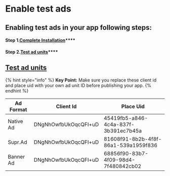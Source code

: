 # Enable test ads

## Enabling test ads in your app following steps:

#### **Step 1.**[**Complete Installation**](broken-reference)****

#### **Step 2.**[**Test ad units**](enable-test-ads.md#test-ad-units)****

## [Test ad units](enable-test-ads.md#step-2.test-ad-units)

{% hint style="info" %}
**Key Point:** Make sure you replace these client id and place uid with your own ad unit ID before publishing your app.
{% endhint %}

| Ad Format | Client Id            | Place Uid                            |
| --------- | -------------------- | ------------------------------------ |
| Native Ad | DNgNhOwfbUkOqcQFI+uD | 45419fb5-a846-4c4a-837f-3b391ec7b45a |
| Supr.Ad   | DNgNhOwfbUkOqcQFI+uD | 81608f91-8b2b-4f8f-86a1-539a1959f836 |
| Banner Ad | DNgNhOwfbUkOqcQFI+uD | 68856f90-83b7-4f09-98d4-7f480842cb02 |
